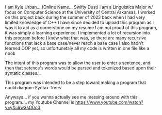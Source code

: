 I am Kyle Urban... (Online Name... Swifty Dust) I am a Linguistics Major w/ focus on Computer Science at the University of Central Arkansas. 
I worked on this project back during the summer of 2023 back when I had very limited knowledge of C++
I have since decided to upload this program as I was it to act as a cornerstone on my resume
I am not proud of this program, it was simply a learning experience.
I implemented a lot of recursion into this program before I knew what that was, so there are many recursive functions that lack a base case/never reach a base case
I also hadn't learned OOP yet, so unfortunetaly all my code is written in one file like a noob

The intent of this program was to allow the user to enter a sentence, and then that setence's words would be parsed and tokenized
based upon their syntatic classes... 

This program was intended to be a step toward making a program that could diagram Syntax Trees. 



Anyways... if you wanna actually see me messing around with this program.... my Youtube Channel is https://www.youtube.com/watch?v=yXu6w3sODo0
